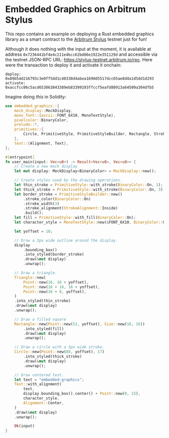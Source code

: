 # Embedded Graphics on Arbitrum Stylus

This repo contains an example on deploying a Rust embedded graphics library as a smart contract to the [Arbitrum Stylus](https://medium.com/offchainlabs/stylus-now-live-one-chain-many-languages-eee56ad7266d) testnet just for fun! 

Although it does nothing with the input at the moment, it is available at address `0x7236441bf4e4c211e4bcc62bd86e1922e351129d` and accessible via the testnet JSON-RPC URL: https://stylus-testnet.arbitrum.io/rpc. Here were the transaction to deploy it and activate it onchain:


```
deploy: 0x89b54d216793c3e0ff5dd1c40330d4abea1690d5517dcc65ae8d4a1d5dd1d293
activate: 0xaccfcc06c5acd653863843389eb83399193ffccf5eafd80913a64509a304dfb5
```

Imagine doing _this_ in Solidity:

```rust
use embedded_graphics::{
    mock_display::MockDisplay,
    mono_font::{ascii::FONT_6X10, MonoTextStyle},
    pixelcolor::BinaryColor,
    prelude::*,
    primitives::{
        Circle, PrimitiveStyle, PrimitiveStyleBuilder, Rectangle, StrokeAlignment, Triangle,
    },
    text::{Alignment, Text},
};

#[entrypoint]
fn user_main(input: Vec<u8>) -> Result<Vec<u8>, Vec<u8>> {
    // Create a new mock display
    let mut display: MockDisplay<BinaryColor> = MockDisplay::new();

    // Create styles used by the drawing operations.
    let thin_stroke = PrimitiveStyle::with_stroke(BinaryColor::On, 1);
    let thick_stroke = PrimitiveStyle::with_stroke(BinaryColor::On, 3);
    let border_stroke = PrimitiveStyleBuilder::new()
        .stroke_color(BinaryColor::On)
        .stroke_width(3)
        .stroke_alignment(StrokeAlignment::Inside)
        .build();
    let fill = PrimitiveStyle::with_fill(BinaryColor::On);
    let character_style = MonoTextStyle::new(&FONT_6X10, BinaryColor::On);

    let yoffset = 10;

    // Draw a 3px wide outline around the display.
    display
        .bounding_box()
        .into_styled(border_stroke)
        .draw(&mut display)
        .unwrap();

    // Draw a triangle.
    Triangle::new(
        Point::new(16, 16 + yoffset),
        Point::new(16 + 16, 16 + yoffset),
        Point::new(16 + 8, yoffset),
    )
    .into_styled(thin_stroke)
    .draw(&mut display)
    .unwrap();

    // Draw a filled square
    Rectangle::new(Point::new(52, yoffset), Size::new(16, 16))
        .into_styled(fill)
        .draw(&mut display)
        .unwrap();

    // Draw a circle with a 3px wide stroke.
    Circle::new(Point::new(88, yoffset), 17)
        .into_styled(thick_stroke)
        .draw(&mut display)
        .unwrap();

    // Draw centered text.
    let text = "embedded-graphics";
    Text::with_alignment(
        text,
        display.bounding_box().center() + Point::new(0, 15),
        character_style,
        Alignment::Center,
    )
    .draw(&mut display)
    .unwrap();

    Ok(input)
}

```
